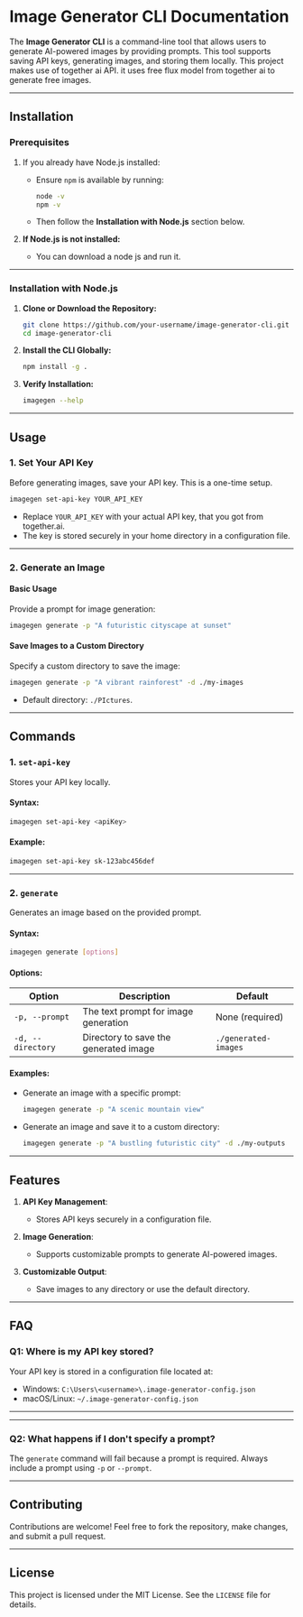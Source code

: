 
# Image Generator CLI Documentation

The **Image Generator CLI** is a command-line tool that allows users to generate AI-powered images by providing prompts. This tool supports saving API keys, generating images, and storing them locally. This project makes use of together ai API. it uses free flux model from together ai to generate free images.

---

## Installation

### Prerequisites
1. If you already have Node.js installed:
   - Ensure `npm` is available by running:
     ```bash
     node -v
     npm -v
     ```
   - Then follow the **Installation with Node.js** section below.

2. **If Node.js is not installed:**
   - You can download a node js and run it.

---

### Installation with Node.js

1. **Clone or Download the Repository:**
   ```bash
   git clone https://github.com/your-username/image-generator-cli.git
   cd image-generator-cli
   ```

2. **Install the CLI Globally:**
   ```bash
   npm install -g .
   ```

3. **Verify Installation:**
   ```bash
   imagegen --help
   ```

---


## Usage

### 1. Set Your API Key
Before generating images, save your API key. This is a one-time setup.

```bash
imagegen set-api-key YOUR_API_KEY
```

- Replace `YOUR_API_KEY` with your actual API key, that you got from together.ai.
- The key is stored securely in your home directory in a configuration file.

---

### 2. Generate an Image

#### Basic Usage
Provide a prompt for image generation:
```bash
imagegen generate -p "A futuristic cityscape at sunset"
```

#### Save Images to a Custom Directory
Specify a custom directory to save the image:
```bash
imagegen generate -p "A vibrant rainforest" -d ./my-images
```

- Default directory: `./PIctures`.

---

## Commands

### 1. `set-api-key`
Stores your API key locally.

#### Syntax:
```bash
imagegen set-api-key <apiKey>
```

#### Example:
```bash
imagegen set-api-key sk-123abc456def
```

---

### 2. `generate`
Generates an image based on the provided prompt.

#### Syntax:
```bash
imagegen generate [options]
```

#### Options:
| Option             | Description                                         | Default              |
|--------------------|-----------------------------------------------------|----------------------|
| `-p, --prompt`     | The text prompt for image generation                | None (required)      |
| `-d, --directory`  | Directory to save the generated image               | `./generated-images` |

#### Examples:
- Generate an image with a specific prompt:
  ```bash
  imagegen generate -p "A scenic mountain view"
  ```
- Generate an image and save it to a custom directory:
  ```bash
  imagegen generate -p "A bustling futuristic city" -d ./my-outputs
  ```

---

## Features

1. **API Key Management**:
   - Stores API keys securely in a configuration file.

2. **Image Generation**:
   - Supports customizable prompts to generate AI-powered images.

3. **Customizable Output**:
   - Save images to any directory or use the default directory.

---

## FAQ

### Q1: Where is my API key stored?
Your API key is stored in a configuration file located at:
- Windows: `C:\Users\<username>\.image-generator-config.json`
- macOS/Linux: `~/.image-generator-config.json`

---


---

### Q2: What happens if I don't specify a prompt?
The `generate` command will fail because a prompt is required. Always include a prompt using `-p` or `--prompt`.

---

## Contributing
Contributions are welcome! Feel free to fork the repository, make changes, and submit a pull request.

---

## License
This project is licensed under the MIT License. See the `LICENSE` file for details.

